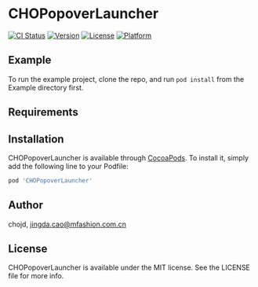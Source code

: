 # CHOPopoverLauncher

[![CI Status](http://img.shields.io/travis/chojd/CHOPopoverLauncher.svg?style=flat)](https://travis-ci.org/chojd/CHOPopoverLauncher)
[![Version](https://img.shields.io/cocoapods/v/CHOPopoverLauncher.svg?style=flat)](http://cocoapods.org/pods/CHOPopoverLauncher)
[![License](https://img.shields.io/cocoapods/l/CHOPopoverLauncher.svg?style=flat)](http://cocoapods.org/pods/CHOPopoverLauncher)
[![Platform](https://img.shields.io/cocoapods/p/CHOPopoverLauncher.svg?style=flat)](http://cocoapods.org/pods/CHOPopoverLauncher)

## Example

To run the example project, clone the repo, and run `pod install` from the Example directory first.

## Requirements

## Installation

CHOPopoverLauncher is available through [CocoaPods](http://cocoapods.org). To install
it, simply add the following line to your Podfile:

```ruby
pod 'CHOPopoverLauncher'
```

## Author

chojd, jingda.cao@mfashion.com.cn

## License

CHOPopoverLauncher is available under the MIT license. See the LICENSE file for more info.
